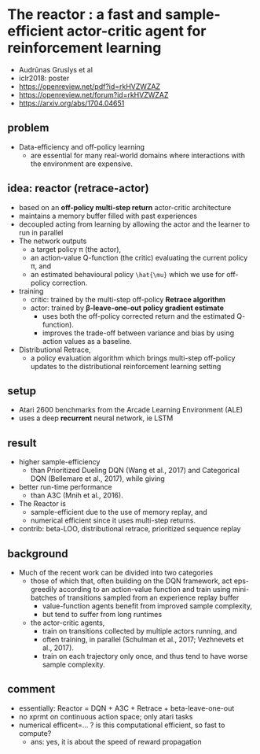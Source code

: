 # The reactor : a fast and sample-efficient actor-critic agent for reinforcement learning
* Audrūnas Gruslys et al
* iclr2018: poster
* https://openreview.net/pdf?id=rkHVZWZAZ
* https://openreview.net/forum?id=rkHVZWZAZ
* https://arxiv.org/abs/1704.04651

## problem
* Data-efficiency and off-policy learning 
  * are essential for many real-world domains where interactions with the environment are expensive.

## idea: reactor (retrace-actor)
* based on an **off-policy multi-step return** actor-critic architecture
* maintains a memory buffer filled with past experiences
* decoupled acting from learning by allowing the actor and the learner to run in parallel
* The network outputs 
  * a target policy π (the actor), 
  * an action-value Q-function (the critic) evaluating the current policy π, and 
  * an estimated behavioural policy `\hat{\mu}` which we use for off-policy correction.
* training
  * critic: trained by the multi-step off-policy **Retrace algorithm**
  * actor: trained by **β-leave-one-out policy gradient estimate**
    * uses both the off-policy corrected return and the estimated Q- function).
    * improves the trade-off between variance and bias by using action values as a baseline.
* Distributional Retrace,
  * a policy evaluation algorithm which 
    brings multi-step off-policy updates to the distributional reinforcement learning setting

## setup
* Atari 2600 benchmarks from the Arcade Learning Environment (ALE)
* uses a deep **recurrent** neural network, ie LSTM

## result
* higher sample-efficiency 
  * than Prioritized Dueling DQN (Wang et al., 2017) and
    Categorical DQN (Bellemare et al., 2017), while giving
* better run-time performance 
  * than A3C (Mnih et al., 2016).
* The Reactor is 
  * sample-efficient due to the use of memory replay, and 
  * numerical efficient since it uses multi-step returns.
* contrib:
  beta-LOO, distributional retrace, prioritized sequence replay
  
## background
* Much of the recent work can be divided into two categories
  * those of which that, often building on the DQN framework,
    act eps-greedily according to an action-value function and
    train using mini-batches of transitions sampled from an experience replay buffer
    * value-function agents benefit from improved sample complexity,
    * but tend to suffer from long runtimes
  * the actor-critic agents,
    * train on transitions collected by multiple actors running, and
    * often training, in parallel (Schulman et al., 2017; Vezhnevets et al., 2017).
    * train on each trajectory only once, and thus tend to have worse sample complexity.
    
 ## comment
 * essentially: Reactor = DQN + A3C + Retrace + beta-leave-one-out
 * no xprmt on continuous action space; only atari tasks
 * numerical efficent=... ? is this computational efficient, so fast to compute?
   * ans: yes, it is about the speed of reward propagation
 
